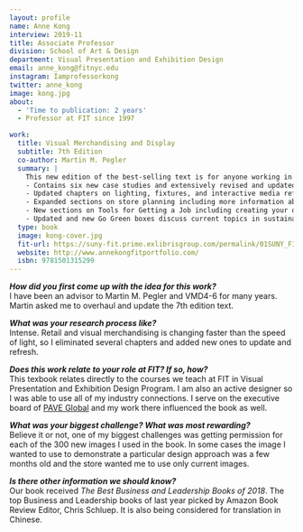 ```yaml
---
layout: profile
name: Anne Kong
interview: 2019-11
title: Associate Professor
division: School of Art & Design
department: Visual Presentation and Exhibition Design
email: anne_kong@fitnyc.edu
instagram: Iamprofessorkong
twitter: anne_kong
image: kong.jpg
about:
  - 'Time to publication: 2 years'
  - Professor at FIT since 1997

work:
  title: Visual Merchandising and Display
  subtitle: 7th Edition
  co-author: Martin M. Pegler
  summary: |
    This new edition of the best-selling text is for anyone working in and learning about the exciting industry of visual merchandising. Martin Pegler and new co-author Anne Kong (FIT) zero in on all aspects of visual merchandising and display, from classic techniques to the most avant-garde developments. Using hundreds of examples from around the world, this text reveals how retailers can optimize their image with their target marketing by adding interest to window and interior displays. New sections on branding have been added to select chapters to guide readers toward ways of incorporating this important topic into their visual merchandising strategy.
    - Contains six new case studies and extensively revised and updated images
    - Updated chapters on lighting, fixtures, and interactive media reflecting the latest technology and practices
    - Expanded sections on store planning including more information about CAD programs, floor plans and planograms
    - New sections on Tools for Getting a Job including creating your own website and using platforms like Behance to showcase your portfolio
    - Updated and new Go Green boxes discuss current topics in sustainability and visual merchandising
  type: book
  image: kong-cover.jpg
  fit-url: https://suny-fit.primo.exlibrisgroup.com/permalink/01SUNY_FIT/ec66hq/alma990001614170204829
  website: http://www.annekongfitportfolio.com/
  isbn: 9781501315299
---
```

***How did you first come up with the idea for this work?***  
I have been an advisor to Martin M. Pegler and VMD4-6 for many years.  Martin asked me to overhaul and update the 7th edition text.

***What was your research process like?***  
Intense. Retail and visual merchandising is changing faster than the speed of light, so I eliminated several chapters and added new ones to update and refresh.

***Does this work relate to your role at FIT? If so, how?***  
This texbook relates directly to the courses we teach at FIT in Visual Presentation and Exhibition Design Program. I am also an active designer so I was able to use all of my industry connections. I serve on the executive board of [PAVE Global](http://paveglobal.org/) and my work there influenced the book as well.

***What was your biggest challenge? What was most rewarding?***  
Believe it or not, one of my biggest challenges was getting permission for each of the 300 new images I used in the book. In some cases the image I wanted to use to demonstrate a particular design approach was a few months old and the store wanted me to use only current images.

***Is there other information we should know?***  
Our book received *The Best Business and Leadership Books of 2018*. The top Business and Leadership books of last year picked by Amazon Book Review Editor, Chris Schluep. It is also being considered for translation in Chinese.
